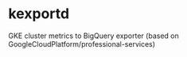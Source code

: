 # kexportd
GKE cluster metrics to BigQuery exporter (based on GoogleCloudPlatform/professional-services)
